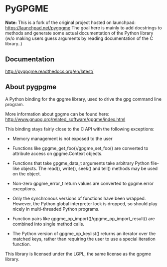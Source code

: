 # PyGPGME

**Note:** This is a fork of the original project hosted on launchpad:
https://launchpad.net/pygpgme
The goal here is mainly to add docstrings to methods and generate some
actual documentation of the Python library (w/o making users guess
arguments by reading documentation of the C library..)

## Documentation

http://pygpgme.readthedocs.org/en/latest/

## About pygpgme

A Python binding for the gpgme library, used to drive the gpg command
line program.

More information about gpgme can be found here:
  http://www.gnupg.org/related_software/gpgme/index.html

This binding stays fairly close to the C API with the following
exceptions:

 * Memory management is not exposed to the user

 * Functions like gpgme_get_foo()/gpgme_set_foo() are converted to
   attribute access on gpgme.Context objects.

 * Functions that take gpgme_data_t arguments take arbitrary Python
   file-like objects.  The read(), write(), seek() and tell() methods
   may be used on the object.

 * Non-zero gpgme_error_t return values are converted to gpgme.error
   exceptions.

 * Only the synchronous versions of functions have been wrapped.
   However, the Python global interpreter lock is dropped, so should
   play nicely in multi-threaded Python programs.

 * Function pairs like gpgme_op_import()/gpgme_op_import_result() are
   combined into single method calls.

 * The Python version of gpgme_op_keylist() returns an iterator over
   the matched keys, rather than requiring the user to use a special
   iteration function.

This library is licensed under the LGPL, the same license as the gpgme
library.
